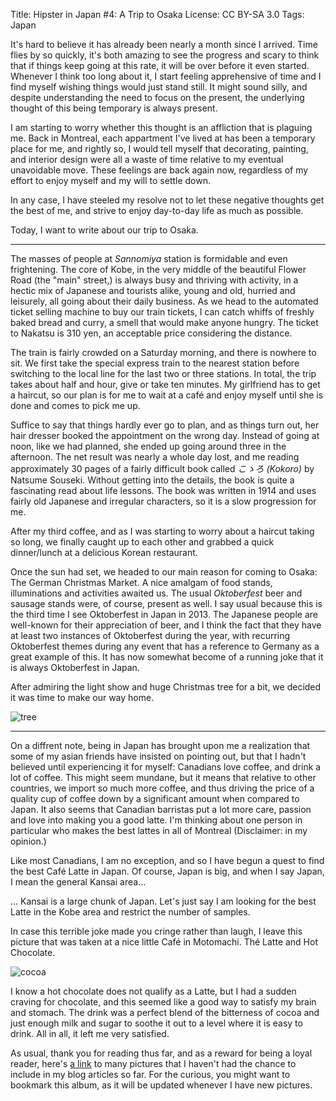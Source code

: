 Title:   Hipster in Japan #4: A Trip to Osaka
License: CC BY-SA 3.0
Tags:    Japan

It's hard to believe it has already been nearly a month since I arrived. Time
flies by so quickly, it's both amazing to see the progress and scary to think
that if things keep going at this rate, it will be over before it even
started. Whenever I think too long about it, I start feeling apprehensive of
time and I find myself wishing things would just stand still. It might sound
silly, and despite understanding the need to focus on the present, the
underlying thought of this being temporary is always present.

I am starting to worry whether this thought is an affliction that is plaguing
me. Back in Montreal, each appartment I've lived at has been a temporary place
for me, and rightly so, I would tell myself that decorating, painting, and
interior design were all a waste of time relative to my eventual unavoidable
move. These feelings are back again now, regardless of my effort to enjoy myself
and my will to settle down.

In any case, I have steeled my resolve not to let these negative thoughts get
the best of me, and strive to enjoy day-to-day life as much as possible.

Today, I want to write about our trip to Osaka.

-----------------------------------------------

The masses of people at *Sannomiya* station is formidable and even
frightening. The core of Kobe, in the very middle of the beautiful Flower Road
(the "main" street,) is always busy and thriving with activity, in a hectic mix
of Japanese and tourists alike, young and old, hurried and leisurely, all going
about their daily business. As we head to the automated ticket selling machine
to buy our train tickets, I can catch whiffs of freshly baked bread and curry, a
smell that would make anyone hungry. The ticket to Nakatsu is 310 yen, an
acceptable price considering the distance.

The train is fairly crowded on a Saturday morning, and there is nowhere to
sit. We first take the special express train to the nearest station before
switching to the local line for the last two or three stations. In total, the
trip takes about half and hour, give or take ten minutes. My girlfriend has to
get a haircut, so our plan is for me to wait at a café and enjoy myself until
she is done and comes to pick me up.

Suffice to say that things hardly ever go to plan, and as things turn out, her
hair dresser booked the appointment on the wrong day. Instead of going at noon,
like we had planned, she ended up going around three in the afternoon. The net
result was nearly a whole day lost, and me reading approximately 30 pages of a
fairly difficult book called *こゝろ (Kokoro)* by Natsume Souseki. Without
getting into the details, the book is quite a fascinating read about life
lessons. The book was written in 1914 and uses fairly old Japanese and irregular
characters, so it is a slow progression for me.

After my third coffee, and as I was starting to worry about a haircut taking so
long, we finally caught up to each other and grabbed a quick dinner/lunch at a
delicious Korean restaurant.

Once the sun had set, we headed to our main reason for coming to Osaka: The
German Christmas Market. A nice amalgam of food stands, illuminations and
activities awaited us. The usual *Oktoberfest* beer and sausage stands were, of
course, present as well. I say usual because this is the third time I see
Oktoberfest in Japan in 2013. The Japanese people are well-known for their
appreciation of beer, and I think the fact that they have at least two instances
of Oktoberfest during the year, with recurring Oktoberfest themes during any
event that has a reference to Germany as a great example of this. It has now
somewhat become of a running joke that it is always Oktoberfest in Japan.

After admiring the light show and huge Christmas tree for a bit, we decided it
was time to make our way home.

![tree]

-----------------------------

On a diffrent note, being in Japan has brought upon me a realization that some
of my asian friends have insisted on pointing out, but that I hadn't believed
until experiencing it for myself: Canadians love coffee, and drink a lot of
coffee. This might seem mundane, but it means that relative to other countries,
we import so much more coffee, and thus driving the price of a quality cup of
coffee down by a significant amount when compared to Japan. It also seems that
Canadian barristas put a lot more care, passion and love into making you a good
latte. I'm thinking about one person in particular who makes the best lattes in
all of Montreal (Disclaimer: in my opinion.)

Like most Canadians, I am no exception, and so I have begun a quest to find the
best Café Latte in Japan. Of course, Japan is big, and when I say Japan, I mean
the general Kansai area...

... Kansai is a large chunk of Japan. Let's just say I am looking for the best
Latte in the Kobe area and restrict the number of samples.

In case this terrible joke made you cringe rather than laugh, I leave this
picture that was taken at a nice little Café in Motomachi. Thé Latte and Hot
Chocolate.

![cocoa]

I know a hot chocolate does not qualify as a Latte, but I had a sudden craving
for chocolate, and this seemed like a good way to satisfy my brain and
stomach. The drink was a perfect blend of the bitterness of cocoa and just
enough milk and sugar to soothe it out to a level where it is easy to drink. All
in all, it left me very satisfied.

As usual, thank you for reading thus far, and as a reward for being a loyal
reader, here's [a link][pics] to many pictures that I haven't had the chance to
include in my blog articles so far. For the curious, you might want to bookmark
this album, as it will be updated whenever I have new pictures.

[tree]: /img/hij/tree.jpg "The Tall Christmas Tree"
[cocoa]: /img/hij/cocoa.jpg "Thé Latte on the Left and Hot Chocolate on the Right"
[pics]: https://plus.google.com/photos/103265693262609898455/albums/5960375363229116097 "Hipster in Japan Photo Album"